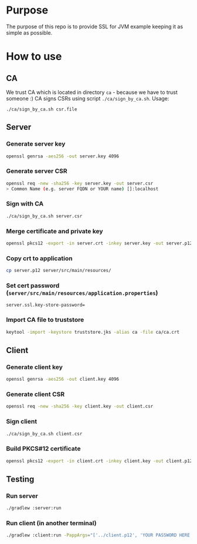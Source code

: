 # Purpose

The purpose of this repo is to provide SSL for JVM example keeping it as simple as possible.

# How to use

## CA

We trust CA which is located in directory `ca` - because we have to trust someone :)
CA signs CSRs using script `./ca/sign_by_ca.sh`.
Usage:
```
./ca/sign_by_ca.sh csr.file
```

## Server

### Generate server key

```bash
openssl genrsa -aes256 -out server.key 4096
```

### Generate server CSR

```bash
openssl req -new -sha256 -key server.key -out server.csr
> Common Name (e.g. server FQDN or YOUR name) []:localhost 
```

### Sign with CA

```bash
./ca/sign_by_ca.sh server.csr
```

### Merge certificate and private key

```bash
openssl pkcs12 -export -in server.crt -inkey server.key -out server.p12
```

### Copy crt to application

```bash
cp server.p12 server/src/main/resources/
```

### Set cert password (`server/src/main/resources/application.properties`)

```properties
server.ssl.key-store-password=
```

### Import CA file to truststore

```bash
keytool -import -keystore truststore.jks -alias ca -file ca/ca.crt
```

## Client

### Generate client key

```bash
openssl genrsa -aes256 -out client.key 4096
```

### Generate client CSR
```bash
openssl req -new -sha256 -key client.key -out client.csr
```

### Sign client 
```bash
./ca/sign_by_ca.sh client.csr
```

### Build PKCS#12 certificate
```bash
openssl pkcs12 -export -in client.crt -inkey client.key -out client.p12
```

## Testing

### Run server
```bash
./gradlew :server:run
```

### Run client (in another terminal)
```bash
./gradlew :client:run -PappArgs="['../client.p12', 'YOUR PASSWORD HERE']" -q
```
